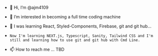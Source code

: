 - 👋 Hi, I’m @ajm4109

- 👀 I’m interested in becoming a full time coding machine

- 🌱 I was learning React, Styled-Components, Firebase, git and git hub...
  
-     Now I'm learning NEXT.js, Typescript, Sanity, Tailwind CSS and I'm still and learning how to use git and git hub with Cmd Line.

- 📫 How to reach me ... TBD

<!---
ajm4109/ajm4109 is a ✨ special ✨ repository because its `README.md` (this file) appears on your GitHub profile.
You can click the Preview link to take a look at your changes.
--->
